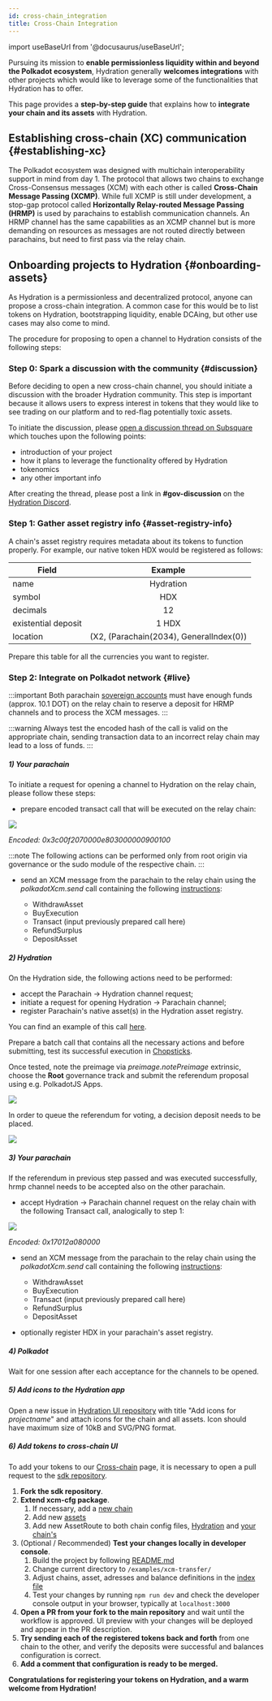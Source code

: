 ```yaml
---
id: cross-chain_integration
title: Cross-Chain Integration
---
```


import useBaseUrl from '@docusaurus/useBaseUrl';

Pursuing its mission to **enable permissionless liquidity within and beyond the Polkadot ecosystem**, Hydration generally **welcomes integrations** with other projects which would like to leverage some of the functionalities that Hydration has to offer.

This page provides a **step-by-step guide** that explains how to **integrate your chain and its assets** with Hydration.

## Establishing cross-chain (XC) communication {#establishing-xc}
The Polkadot ecosystem was designed with multichain interoperability support in mind from day 1. The protocol that allows two chains to exchange Cross-Consensus messages (XCM) with each other is called **Cross-Chain Message Passing (XCMP)**. While full XCMP is still under development, a stop-gap protocol called **Horizontally Relay-routed Message Passing (HRMP)** is used by parachains to establish communication channels. An HRMP channel has the same capabilities as an XCMP channel but is more demanding on resources as messages are not routed directly between parachains, but need to first pass via the relay chain.

## Onboarding projects to Hydration {#onboarding-assets}
As Hydration is a permissionless and decentralized protocol, anyone can propose a cross-chain integration. A common case for this would be to list tokens on Hydration, bootstrapping liquidity, enable DCAing, but other use cases may also come to mind.

The procedure for proposing to open a channel to Hydration consists of the following steps:

### Step 0: Spark a discussion with the community {#discussion}
Before deciding to open a new cross-chain channel, you should initiate a discussion with the broader Hydration community. This step is important because it allows users to express interest in tokens that they would like to see trading on our platform and to red-flag potentially toxic assets.

To initiate the discussion, please [open a discussion thread on Subsquare](https://hydration.subsquare.io/posts/create) which touches upon the following points:
- introduction of your project
- how it plans to leverage the functionality offered by Hydration
- tokenomics
- any other important info

After creating the thread, please post a link in **#gov-discussion** on the [Hydration Discord](https://discord.gg/hydration-net).

### Step 1: Gather asset registry info {#asset-registry-info}
A chain's asset registry requires metadata about its tokens to function properly. For example, our native token HDX would be registered as follows: 

|Field|Example|
|-------------|:-----------:|
|name|Hydration|
|symbol|HDX|
|decimals |12|
|existential deposit |1 HDX|
|location| (X2, (Parachain(2034), GeneralIndex(0))|

Prepare this table for all the currencies you want to register.

### Step 2: Integrate on Polkadot network {#live}

:::important
Both parachain [sovereign accounts](https://substrate.stackexchange.com/questions/1200/how-to-calculate-sovereignaccount-for-parachain/1210) must have enough funds (approx. 10.1 DOT) on the relay chain to reserve a deposit for HRMP channels and to process the XCM messages.
:::

:::warning
Always test the encoded hash of the call is valid on the appropriate chain, sending transaction data to an incorrect relay chain may lead to a loss of funds. 
:::

##### 1) Your parachain
To initiate a request for opening a channel to Hydration on the relay chain, please follow these steps:

- prepare encoded transact call that will be executed on the relay chain:
<div style={{textAlign: 'center'}}>
  <img src={useBaseUrl('/build_xc_integration/hrmp_init.png')} />
</div>

 _Encoded: 0x3c00f2070000e803000000900100_

:::note
The following actions can be performed only from root origin via governance or the sudo module of the respective chain.
:::

- send an XCM message from the parachain to the relay chain using the _polkadotXcm.send_ call containing the following [instructions](https://github.com/paritytech/xcm-format):

  - WithdrawAsset
  - BuyExecution
  - Transact (input previously prepared call here)
  - RefundSurplus
  - DepositAsset

##### 2) Hydration
On the Hydration side, the following actions need to be performed:
- accept the Parachain &#8594; Hydration channel request;
- initiate a request for opening Hydration &#8594; Parachain channel;
- register Parachain's native asset(s) in the Hydration asset registry.

You can find an example of this call [here](https://hydration.subsquare.io/democracy/referenda/158).

Prepare a batch call that contains all the necessary actions and before submitting, test its successful execution in [Chopsticks](https://github.com/AcalaNetwork/chopsticks).

Once tested, note the preimage via _preimage.notePreimage_ extrinsic, choose the **Root** governance track and submit the referendum proposal using e.g. PolkadotJS Apps.
<div style={{textAlign: 'center'}}>
  <img src={useBaseUrl('/build_xc_integration/submit_referendum.png')} />
</div>

In order to queue the referendum for voting, a decision deposit needs to be placed.
<div style={{textAlign: 'center'}}>
  <img src={useBaseUrl('/build_xc_integration/decision_deposit.png')} />
</div>

##### 3) Your parachain
If the referendum in previous step passed and was executed successfully, hrmp channel needs to be accepted also on the other parachain. 
 - accept Hydration &#8594; Parachain channel request on the relay chain with the following Transact call, analogically to step 1:
<div style={{textAlign: 'center'}}>
  <img src={useBaseUrl('/build_xc_integration/hrmp_accept.png')} />
</div>

 _Encoded: 0x17012a080000_

- send an XCM message from the parachain to the relay chain using the _polkadotXcm.send_ call containing the following [instructions](https://github.com/paritytech/xcm-format):

  - WithdrawAsset
  - BuyExecution
  - Transact (input previously prepared call here)
  - RefundSurplus
  - DepositAsset

 - optionally register HDX in your parachain's asset registry.

##### 4) Polkadot
Wait for one session after each acceptance for the channels to be opened.

##### 5) Add icons to the Hydration app
Open a new issue in [Hydration UI repository](https://github.com/galacticcouncil/HydraDX-ui) with title "Add icons for _projectname_" and attach icons for the chain and all assets. Icon should have maximum size of 10kB and SVG/PNG format.

##### 6) Add tokens to cross-chain UI
To add your tokens to our [Cross-chain](https://app.hydration.net/cross-chain) page, it is necessary to open a pull request to the [sdk repository](https://github.com/galacticcouncil/sdk).

1. **Fork the sdk repository**.
2. **Extend xcm-cfg package**.
    1. If necessary, add a [new chain](https://github.com/galacticcouncil/sdk/blob/master/packages/xcm-cfg/src/chains/)
    2. Add new [assets](https://github.com/galacticcouncil/sdk/blob/master/packages/xcm-cfg/src/assets.ts)
    3. Add new AssetRoute to both chain config files, [Hydration](https://github.com/galacticcouncil/sdk/blob/master/packages/xcm-cfg/src/configs/polkadot/hydration/index.ts) and [your chain's](https://github.com/galacticcouncil/sdk/tree/master/packages/xcm-cfg/src/configs/polkadot)
3. (Optional / Recommended) **Test your changes locally in developer console**.
    1. Build the project by following [README.md](https://github.com/galacticcouncil/sdk/blob/master/README.md)
    2. Change current directory to `/examples/xcm-transfer/`
    3. Adjust chains, asset, adresses and balance definitions in the [index file](https://github.com/galacticcouncil/sdk/blob/master/examples/xcm-transfer/src/index.ts)
    4. Test your changes by running `npm run dev` and check the developer console output in your browser, typically at `localhost:3000` 
3. **Open a PR from your fork to the main repository** and wait until the workflow is approved. UI preview with your changes will be deployed and appear in the PR description.
4. **Try sending each of the registered tokens back and forth** from one chain to the other, and verify the deposits were successful and balances configuration is correct.
5. **Add a comment that configuration is ready to be merged.**

__Congratulations for registering your tokens on Hydration, and a warm welcome from Hydration!__